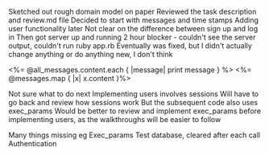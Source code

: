 Sketched out rough domain model on paper
Reviewed the task description and review.md file
Decided to start with messages and time stamps
Adding user functionality later
Not clear on the difference between sign up and log in 
Then got server up and running
2 hour blocker - couldn't see the server output, couldn't run ruby app.rb
Eventually was fixed, but I didn't actually change anything or do anything new, I don't think

<%= @all_messages.content.each { |message| print message } %>
<%= @messages.map { |x| x.content }%>

Not sure what to do next
Implementing users involves sessions
Will have to go back and review how sessions work
But the subsequent code also uses exec_params
Would be better to review and implement exec_params
before implementing users, as the walkthroughs will be
easier to follow

Many things missing eg
Exec_params
Test database, cleared after each call
Authentication
